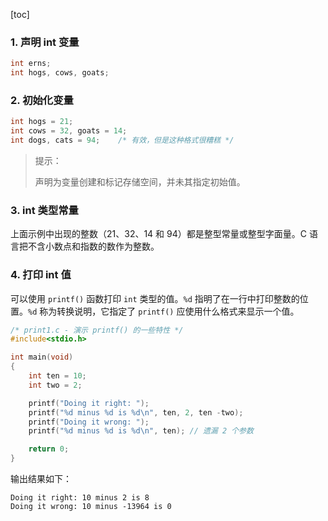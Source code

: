 [toc]

### 1. 声明 int 变量

```c
int erns;
int hogs, cows, goats;
```

### 2. 初始化变量

```c
int hogs = 21;
int cows = 32, goats = 14;
int dogs, cats = 94;	/* 有效，但是这种格式很糟糕 */
```

> 提示：
>
> 声明为变量创建和标记存储空间，并未其指定初始值。

### 3. int 类型常量

上面示例中出现的整数（21、32、14 和 94）都是整型常量或整型字面量。C 语言把不含小数点和指数的数作为整数。

### 4. 打印 int 值

可以使用 `printf()` 函数打印 `int` 类型的值。`%d` 指明了在一行中打印整数的位置。`%d` 称为转换说明，它指定了 `printf()` 应使用什么格式来显示一个值。

```c
/* print1.c - 演示 printf() 的一些特性 */
#include<stdio.h>

int main(void) 
{
    int ten = 10;
    int two = 2;

    printf("Doing it right: ");
    printf("%d minus %d is %d\n", ten, 2, ten -two);
    printf("Doing it wrong: ");
    printf("%d minus %d is %d\n", ten); // 遗漏 2 个参数

    return 0;
}
```

输出结果如下：

```
Doing it right: 10 minus 2 is 8
Doing it wrong: 10 minus -13964 is 0
```

